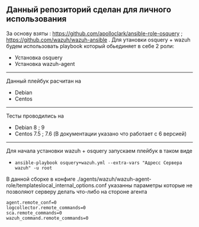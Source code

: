 Данный репозиторий сделан для личного использования
-----------------------------------------------
За основу взяты : https://github.com/apolloclark/ansible-role-osquery ; https://github.com/wazuh/wazuh-ansible . 
Для утановки osquery + wazuh будем использовать playbook который обьединяет в себе 2 роли: 
* Установка  osquery
* Установка wazuh-agent
-----------------------------------------
Данный плейбук расчитан на
* Debian
* Centos
-----------------------------------------
Тесты проводились на
* Debian 8 ; 9
* Centos 7.5 ; 7.6 (В документации указано что работает с 6 версией)
---------------------------------------------
Для начала установки wazuh + osquery запускаем плейбук в таком виде
* ```ansible-playbook osquery+wazuh.yml --extra-vars "Адресс Сервера wazuh" -u root```

В данной сборке в конфиге ./agents/wazuh/wazuh-agent-role/templateslocal_internal_options.conf указанны параметры которые не позволяют серверу делать что-либо на стороне агента
```
agent.remote_conf=0
logcollector.remote_commands=0
sca.remote_commands=0
wazuh_command.remote_commands=0
```
